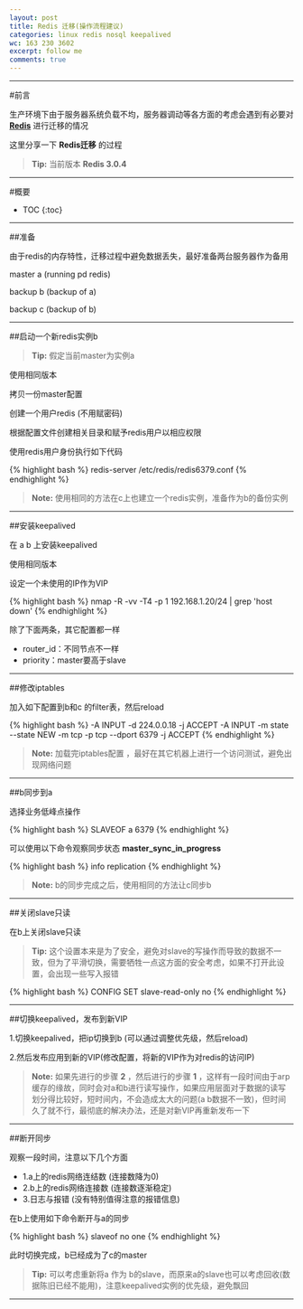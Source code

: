 ```yaml
---
layout: post
title: Redis 迁移(操作流程建议)
categories: linux redis nosql keepalived
wc: 163 230 3602
excerpt: follow me
comments: true
---
```


---

#前言

生产环境下由于服务器系统负载不均，服务器调动等各方面的考虑会遇到有必要对 **[Redis][redis]** 进行迁移的情况


这里分享一下 **Redis迁移** 的过程

> **Tip:** 当前版本 **Redis 3.0.4**

---

#概要

* TOC
{:toc}


---

##准备

由于redis的内存特性，迁移过程中避免数据丢失，最好准备两台服务器作为备用

master a (running pd redis)

backup b (backup of a)

backup c (backup of b)


---

##启动一个新redis实例b

> **Tip:**  假定当前master为实例a

使用相同版本

拷贝一份master配置

创建一个用户redis (不用赋密码)

根据配置文件创建相关目录和赋予redis用户以相应权限

使用redis用户身份执行如下代码

{% highlight bash %}
redis-server  /etc/redis/redis6379.conf
{% endhighlight %}

> **Note:**  使用相同的方法在c上也建立一个redis实例，准备作为b的备份实例

---


##安装keepalived

在 a  b 上安装keepalived

使用相同版本

设定一个未使用的IP作为VIP

{% highlight bash %}
nmap -R -vv -T4 -p 1  192.168.1.20/24   | grep 'host down'
{% endhighlight %}

除了下面两条，其它配置都一样

* router_id：不同节点不一样
* priority：master要高于slave

---

##修改iptables

加入如下配置到b和c 的filter表，然后reload

{% highlight bash %}
-A INPUT -d 224.0.0.18 -j ACCEPT
-A INPUT -m state --state NEW -m tcp -p tcp --dport 6379 -j ACCEPT
{% endhighlight %}

> **Note:**  加载完iptables配置 ，最好在其它机器上进行一个访问测试，避免出现网络问题


---

##b同步到a

选择业务低峰点操作

{% highlight bash %}
SLAVEOF a 6379
{% endhighlight %}

可以使用以下命令观察同步状态 **master_sync_in_progress**

{% highlight bash %}
info replication 
{% endhighlight %}

> **Note:**  b的同步完成之后，使用相同的方法让c同步b



---

##关闭slave只读

在b上关闭slave只读

> **Tip:**  这个设置本来是为了安全，避免对slave的写操作而导致的数据不一致，但为了平滑切换，需要牺牲一点这方面的安全考虑，如果不打开此设置，会出现一些写入报错

{% highlight bash %}
CONFIG SET slave-read-only no 
{% endhighlight %}

---

##切换keepalived，发布到新VIP


1.切换keepalived，把ip切换到b (可以通过调整优先级，然后reload)

2.然后发布应用到新的VIP(修改配置，将新的VIP作为对redis的访问IP)

> **Note:**  如果先进行的步骤 **2** ，然后进行的步骤 **1** ，这样有一段时间由于arp缓存的缘故，同时会对a和b进行读写操作，如果应用层面对于数据的读写划分得比较好，短时间内，不会造成太大的问题(a b数据不一致)，但时间久了就不行，最彻底的解决办法，还是对新VIP再重新发布一下

---

##断开同步

观察一段时间，注意以下几个方面

* 1.a上的redis网络连结数 (连接数降为0)
* 2.b上的redis网络连接数 (连接数逐渐稳定)
* 3.日志与报错 (没有特别值得注意的报错信息)

在b上使用如下命令断开与a的同步

{% highlight bash %}
slaveof no one
{% endhighlight %}

此时切换完成，b已经成为了c的master

> **Tip:** 可以考虑重新将a 作为 b的slave，而原来a的slave也可以考虑回收(数据陈旧已经不能用)，注意keepalived实例的优先级，避免飘回

---


[redis]:http://redis.io/
